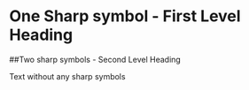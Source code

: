 # One Sharp symbol - First Level Heading

##Two sharp symbols - Second Level Heading

Text without any sharp symbols